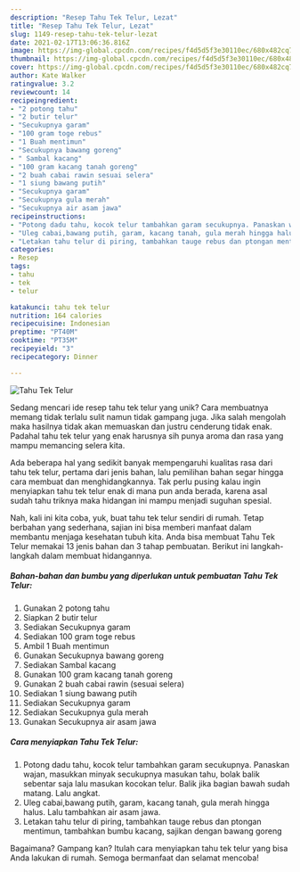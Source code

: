 ```yaml
---
description: "Resep Tahu Tek Telur, Lezat"
title: "Resep Tahu Tek Telur, Lezat"
slug: 1149-resep-tahu-tek-telur-lezat
date: 2021-02-17T13:06:36.816Z
image: https://img-global.cpcdn.com/recipes/f4d5d5f3e30110ec/680x482cq70/tahu-tek-telur-foto-resep-utama.jpg
thumbnail: https://img-global.cpcdn.com/recipes/f4d5d5f3e30110ec/680x482cq70/tahu-tek-telur-foto-resep-utama.jpg
cover: https://img-global.cpcdn.com/recipes/f4d5d5f3e30110ec/680x482cq70/tahu-tek-telur-foto-resep-utama.jpg
author: Kate Walker
ratingvalue: 3.2
reviewcount: 14
recipeingredient:
- "2 potong tahu"
- "2 butir telur"
- "Secukupnya garam"
- "100 gram toge rebus"
- "1 Buah mentimun"
- "Secukupnya bawang goreng"
- " Sambal kacang"
- "100 gram kacang tanah goreng"
- "2 buah cabai rawin sesuai selera"
- "1 siung bawang putih"
- "Secukupnya garam"
- "Secukupnya gula merah"
- "Secukupnya air asam jawa"
recipeinstructions:
- "Potong dadu tahu, kocok telur tambahkan garam secukupnya. Panaskan wajan, masukkan minyak secukupnya masukan tahu, bolak balik sebentar saja lalu masukan kocokan telur. Balik jika bagian bawah sudah matang. Lalu angkat."
- "Uleg cabai,bawang putih, garam, kacang tanah, gula merah hingga halus. Lalu tambahkan air asam jawa."
- "Letakan tahu telur di piring, tambahkan tauge rebus dan ptongan mentimun, tambahkan bumbu kacang, sajikan dengan bawang goreng"
categories:
- Resep
tags:
- tahu
- tek
- telur

katakunci: tahu tek telur 
nutrition: 164 calories
recipecuisine: Indonesian
preptime: "PT40M"
cooktime: "PT35M"
recipeyield: "3"
recipecategory: Dinner

---
```



![Tahu Tek Telur](https://img-global.cpcdn.com/recipes/f4d5d5f3e30110ec/680x482cq70/tahu-tek-telur-foto-resep-utama.jpg)

Sedang mencari ide resep tahu tek telur yang unik? Cara membuatnya memang tidak terlalu sulit namun tidak gampang juga. Jika salah mengolah maka hasilnya tidak akan memuaskan dan justru cenderung tidak enak. Padahal tahu tek telur yang enak harusnya sih punya aroma dan rasa yang mampu memancing selera kita.



Ada beberapa hal yang sedikit banyak mempengaruhi kualitas rasa dari tahu tek telur, pertama dari jenis bahan, lalu pemilihan bahan segar hingga cara membuat dan menghidangkannya. Tak perlu pusing kalau ingin menyiapkan tahu tek telur enak di mana pun anda berada, karena asal sudah tahu triknya maka hidangan ini mampu menjadi suguhan spesial.


Nah, kali ini kita coba, yuk, buat tahu tek telur sendiri di rumah. Tetap berbahan yang sederhana, sajian ini bisa memberi manfaat dalam membantu menjaga kesehatan tubuh kita. Anda bisa membuat Tahu Tek Telur memakai 13 jenis bahan dan 3 tahap pembuatan. Berikut ini langkah-langkah dalam membuat hidangannya.

<!--inarticleads1-->

##### Bahan-bahan dan bumbu yang diperlukan untuk pembuatan Tahu Tek Telur:

1. Gunakan 2 potong tahu
1. Siapkan 2 butir telur
1. Sediakan Secukupnya garam
1. Sediakan 100 gram toge rebus
1. Ambil 1 Buah mentimun
1. Gunakan Secukupnya bawang goreng
1. Sediakan  Sambal kacang
1. Gunakan 100 gram kacang tanah goreng
1. Gunakan 2 buah cabai rawin (sesuai selera)
1. Sediakan 1 siung bawang putih
1. Sediakan Secukupnya garam
1. Sediakan Secukupnya gula merah
1. Gunakan Secukupnya air asam jawa




<!--inarticleads2-->

##### Cara menyiapkan Tahu Tek Telur:

1. Potong dadu tahu, kocok telur tambahkan garam secukupnya. Panaskan wajan, masukkan minyak secukupnya masukan tahu, bolak balik sebentar saja lalu masukan kocokan telur. Balik jika bagian bawah sudah matang. Lalu angkat.
1. Uleg cabai,bawang putih, garam, kacang tanah, gula merah hingga halus. Lalu tambahkan air asam jawa.
1. Letakan tahu telur di piring, tambahkan tauge rebus dan ptongan mentimun, tambahkan bumbu kacang, sajikan dengan bawang goreng




Bagaimana? Gampang kan? Itulah cara menyiapkan tahu tek telur yang bisa Anda lakukan di rumah. Semoga bermanfaat dan selamat mencoba!
